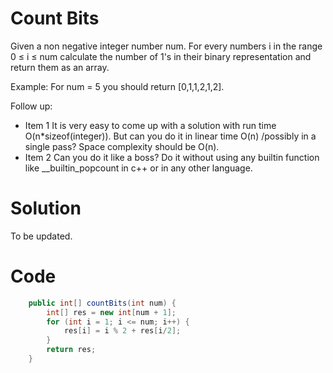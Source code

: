 # Count Bits

Given a non negative integer number num. For every numbers i in the range 0 ≤ i ≤ num calculate the number of 1's in their binary representation and return them as an array.

Example:
For num = 5 you should return [0,1,1,2,1,2].

Follow up:

* Item 1 It is very easy to come up with a solution with run time O(n*sizeof(integer)). But can you do it in linear time O(n) /possibly in a single pass?
Space complexity should be O(n).
* Item 2 Can you do it like a boss? Do it without using any builtin function like __builtin_popcount in c++ or in any other language.


# Solution

To be updated.


# Code

```java
    public int[] countBits(int num) {
        int[] res = new int[num + 1];
        for (int i = 1; i <= num; i++) {
            res[i] = i % 2 + res[i/2];
        }
        return res;
    }
```